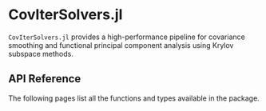 # CovIterSolvers.jl

`CovIterSolvers.jl` provides a high-performance pipeline for covariance smoothing and functional principal component analysis using Krylov subspace methods.

## API Reference

The following pages list all the functions and types available in the package.

```@index
```
